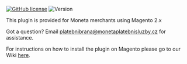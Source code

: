 [![GitHub license](https://img.shields.io/github/license/moneta-money-bank/Magento_2)](https://github.com/moneta-money-bank/Magento_2/blob/master/LICENSE) ![Version](https://img.shields.io/badge/version-1.1.0-informational)

This plugin is provided for Moneta merchants using Magento 2.x

Got a question? Email platebnibrana@monetaplatebnisluzby.cz for assistance.

For instructions on how to install the plugin on Magento please go to our Wiki [here](https://github.com/moneta-money-bank/Magento_2/wiki/Installation-of-Moneta-plugin-for-Magento-2.x).
